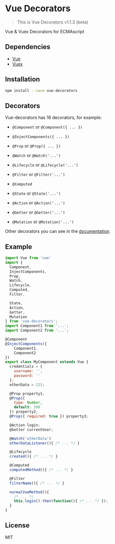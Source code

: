 # Vue Decorators
> This is Vue Decorators v1.1.3 (beta)

Vue & Vuex Decorators for ECMAscript

## Dependencies

- [Vue](https://github.com/vuejs/vue)
- [Vuex](https://github.com/vuejs/vuex)

## Installation

```bash
npm install --save vue-decorators
```

## Decorators

Vue-decorators has 16 decorators, for example:

* `@Component` or `@Component({ ... })`
* `@InjectComponents({ ... })`
* `@Prop` or `@Prop({ ... })`
* `@Watch` or `@Watch('...')`
* `@Lifecycle` or `@Lifecycle('...')`
* `@Filter` or `@Filter('...')`
* `@Computed`

* `@State` or `@State('...')`
* `@Action` or `@Action('...')`
* `@Getter` or `@Getter('...')`
* `@Mutation` or `@Mutation('...')`

Other decorators you can see in the [documentation](https://github.com/partyka95/vue-decorators/wiki).


## Example

```js
import Vue from 'vue'
import {
  Component,
  InjectComponents,
  Prop,
  Watch,
  Lifecycle,
  Computed,
  Filter,

  State,
  Action,
  Getter,
  Mutation
} from 'vue-decorators';
import Component1 from '...';
import Component2 from '...';

@Component
@InjectComponents({
    Component1,
    Component2
})
export class MyComponent extends Vue {
  credentials = {
    username: '',
    password: ''
  };
  otherData = 123;

  @Prop property1;
  @Prop({
    type: Number,
    default: 100
  }) property2;
  @Prop({ required: true }) property3;

  @Action login;
  @Getter currentUser;

  @Watch('otherData')
  otherDataListener(){ /* ... */ }

  @Lifecycle
  created(){ /* ... */ }

  @Computed
  computedMethod(){ /* ... */ }

  @Filter
  filterName(){ /* ... */ }

  normalVueMethod(){
    /* ... */
    this.login().then(function(){ /* ... */ });
  }
}
```

## License

MIT